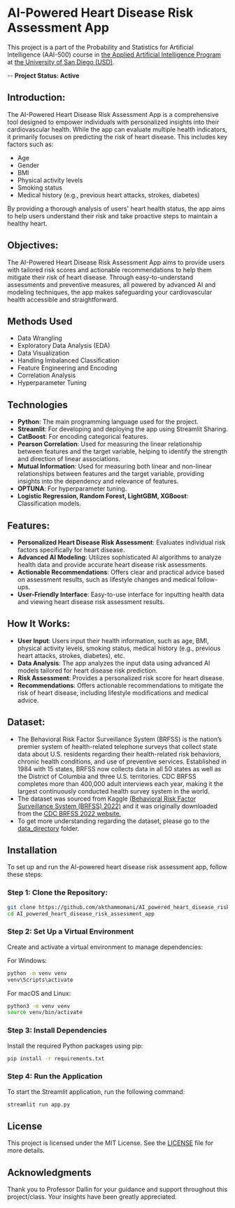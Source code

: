 # AI-Powered Heart Disease Risk Assessment App
This project is a part of the Probability and Statistics for Artificial Intelligence (AAI-500) course in [the Applied Artificial Intelligence Program](https://onlinedegrees.sandiego.edu/masters-applied-artificial-intelligence/) at [the University of San Diego (USD)](https://www.sandiego.edu/). 

-- **Project Status: Active**

## **Introduction**:

The AI-Powered Heart Disease Risk Assessment App is a comprehensive tool designed to empower individuals with personalized insights into their cardiovascular health. While the app can evaluate multiple health indicators, it primarily focuses on predicting the risk of heart disease. This includes key factors such as:
* Age
* Gender
* BMI
* Physical activity levels
* Smoking status
* Medical history (e.g., previous heart attacks, strokes, diabetes)

By providing a thorough analysis of users' heart health status, the app aims to help users understand their risk and take proactive steps to maintain a healthy heart.

## **Objectives**: 

The AI-Powered Heart Disease Risk Assessment App aims to provide users with tailored risk scores and actionable recommendations to help them mitigate their risk of heart disease. Through easy-to-understand assessments and preventive measures, all powered by advanced AI and modeling techniques, the app makes safeguarding your cardiovascular health accessible and straightforward.

## **Methods Used**

* Data Wrangling
* Exploratory Data Analysis (EDA)
* Data Visualization
* Handling Imbalanced Classification
* Feature Engineering and Encoding
* Correlation Analysis
* Hyperparameter Tuning

## **Technologies**

* **Python**: The main programming language used for the project.
* **Streamlit**: For developing and deploying the app using Streamlit Sharing.
* **CatBoost**: For encoding categorical features.
* **Pearson Correlation**: Used for measuring the linear relationship between features and the target variable, helping to identify the strength and direction of linear associations.
* **Mutual Information**: Used for measuring both linear and non-linear relationships between features and the target variable, providing insights into the dependency and relevance of features.
* **OPTUNA**: For hyperparameter tuning.
* **Logistic Regression, Random Forest, LightGBM, XGBoost**: Classification models.

## **Features:**

* **Personalized Heart Disease Risk Assessment**: Evaluates individual risk factors specifically for heart disease.
* **Advanced AI Modeling**: Utilizes sophisticated AI algorithms to analyze health data and provide accurate heart disease risk assessments.
* **Actionable Recommendations**: Offers clear and practical advice based on assessment results, such as lifestyle changes and medical follow-ups.
* **User-Friendly Interface**: Easy-to-use interface for inputting health data and viewing heart disease risk assessment results.

## **How It Works:**

* **User Input**: Users input their health information, such as age, BMI, physical activity levels, smoking status, medical history (e.g., previous heart attacks, strokes, diabetes), etc.
* **Data Analysis**: The app analyzes the input data using advanced AI models tailored for heart disease risk prediction.
* **Risk Assessment**: Provides a personalized risk score for heart disease.
* **Recommendations**: Offers actionable recommendations to mitigate the risk of heart disease, including lifestyle modifications and medical advice.

## **Dataset:**

* The Behavioral Risk Factor Surveillance System (BRFSS) is the nation’s premier system of health-related telephone surveys that collect state data about U.S. residents regarding their health-related risk behaviors, chronic health conditions, and use of preventive services. Established in 1984 with 15 states, BRFSS now collects data in all 50 states as well as the District of Columbia and three U.S. territories. CDC BRFSS completes more than 400,000 adult interviews each year, making it the largest continuously conducted health survey system in the world.
* The dataset was sourced from Kaggle [(Behavioral Risk Factor Surveillance System (BRFSS) 2022)](https://www.kaggle.com/datasets/ariaxiong/behavioral-risk-factor-surveillance-system-2022/data) and it was originally downloaded from the [CDC BRFSS 2022 website.](https://www.cdc.gov/brfss/annual_data/annual_2022.html)
* To get more understanding regarding the dataset, please go to the [data_directory](./data_directory) folder.

## **Installation**

To set up and run the AI-powered heart disease risk assessment app, follow these steps:

### Step 1: Clone the Repository:
```sh
git clone https://github.com/akthammomani/AI_powered_heart_disease_risk_assessment_app.git
cd AI_powered_heart_disease_risk_assessment_app
```
### Step 2: Set Up a Virtual Environment

Create and activate a virtual environment to manage dependencies:

For Windows:
```sh
python -m venv venv
venv\Scripts\activate
```
For macOS and Linux:
```sh
python3 -m venv venv
source venv/bin/activate
```
### Step 3: Install Dependencies

Install the required Python packages using pip:
```sh
pip install -r requirements.txt
```

### Step 4: Run the Application

To start the Streamlit application, run the following command:
```sh
streamlit run app.py
```
## **License**

This project is licensed under the MIT License. See the [LICENSE](./LICENSE) file for more details.

## **Acknowledgments**

Thank you to Professor Dallin for your guidance and support throughout this project/class. Your insights have been greatly appreciated.


  









